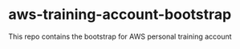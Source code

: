 # aws-training-account-bootstrap
This repo contains the bootstrap for AWS personal training account
